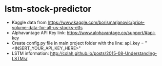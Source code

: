 # lstm-stock-predictor
- Kaggle data from https://www.kaggle.com/borismarjanovic/price-volume-data-for-all-us-stocks-etfs
- Alphavantage API Key link: https://www.alphavantage.co/support/#api-key
- Create config.py file in main project folder with the line: api_key = "<INSERT_YOUR_API_KEY_HERE>"
- LSTM information: http://colah.github.io/posts/2015-08-Understanding-LSTMs/
